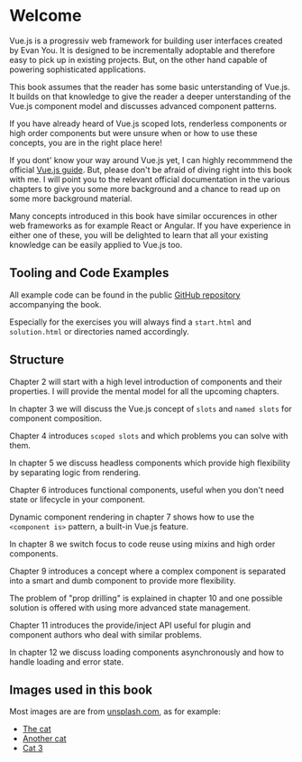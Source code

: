 # Welcome

Vue.js is a progressiv web framework for building user interfaces created by Evan You. It is designed to be incrementally adoptable and
therefore easy to pick up in existing projects. But, on the other hand capable of powering sophisticated applications.

This book assumes that the reader has some basic unterstanding of Vue.js. It builds on that knowledge to give the reader
a deeper unterstanding of the Vue.js component model and discusses advanced component patterns.

If you have already heard of Vue.js scoped lots, renderless components or high order components but were unsure when or how
to use these concepts, you are in the right place here!

If you dont' know your way around Vue.js yet, I can highly recommmend the official [Vue.js guide](https://vuejs.org/v2/guide/index.html).
But, please don't be afraid of diving right into this book with me. I will point you to the relevant official documentation in
the various chapters to give you some more background and a chance to read up on some more background material.

Many concepts introduced in this book have similar occurences in other web frameworks as for example React or Angular. If you
have experience in either one of these, you will be delighted to learn that all your existing knowledge can be easily applied
to Vue.js too.

## Tooling and Code Examples

All example code can be found in the public [GitHub repository](https://github.com/fdietz/vue_components_book_examples) accompanying the book.

Especially for the exercises you will always find a `start.html` and `solution.html` or directories named accordingly.

## Structure

Chapter 2 will start with a high level introduction of components and their properties. I will provide the mental model for all
the upcoming chapters.

In chapter 3 we will discuss the Vue.js concept of `slots` and `named slots` for component composition.

Chapter 4 introduces `scoped slots` and which problems you can solve with them.

In chapter 5 we discuss headless components which provide high flexibility by separating logic from rendering.

Chapter 6 introduces functional components, useful when you don't need state or lifecycle in your component.

Dynamic component rendering in chapter 7 shows how to use the `<component is>` pattern, a built-in Vue.js feature.

In chapter 8 we switch focus to code reuse using mixins and high order components.

Chapter 9 introduces a concept where a complex component is separated into a smart and dumb component to provide more flexibility.

The problem of "prop drilling" is explained in chapter 10 and one possible solution is offered with using more advanced state management.

Chapter 11 introduces the provide/inject API useful for plugin and component authors who deal with similar problems.

In chapter 12 we discuss loading components asynchronously and how to handle loading and error state.

## Images used in this book

Most images are are from [unsplash.com](unsplash.com), as for example:

* [The cat](https://unsplash.com/photos/V7RugxejXH)
* [Another cat](https://unsplash.com/photos/FT9SsFEXqF4)
* [Cat 3](https://unsplash.com/photos/_FoHMYYlatI)
